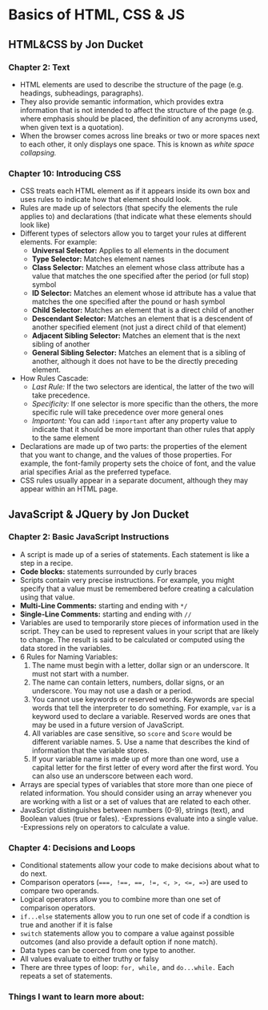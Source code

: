 # Basics of HTML, CSS & JS

## HTML&CSS by Jon Ducket

### Chapter 2: Text

- HTML elements are used to describe the structure of the page (e.g. headings, subheadings, paragraphs).
- They also provide semantic information, which provides extra information that is not intended to affect the structure of the page (e.g. where emphasis should be placed, the definition of any acronyms used, when given text is a quotation).
- When the browser comes across line breaks or two or more spaces next to each other, it only displays one space. This is known as *white space collapsing.*

### Chapter 10: Introducing CSS

- CSS treats each HTML element as if it appears inside its own box and uses rules to indicate how that element should look.
- Rules are made up of selectors (that specify the elements the rule applies to) and declarations (that indicate what these elements should look like)
- Different types of selectors allow you to target your rules at different elements. For example:
  - **Universal Selector:** Applies to all elements in the document
  - **Type Selector:** Matches element names
  - **Class Selector:** Matches an element whose class attribute has a value that matches the one specified after the period (or full stop) symbol
  - **ID Selector:** Matches an element whose id attribute has a value that matches the one specified after the pound or hash symbol
  - **Child Selector:** Matches an element that is a direct child of another
  - **Descendant Selector:** Matches an element that is a descendent of another specified element (not just a direct child of that element)
  - **Adjacent Sibling Selector:** Matches an element that is the next sibling of another
  - **General Sibling Selector:** Matches an element that is a sibling of another, although it does not have to be the directly preceding element.
- How Rules Cascade:
  - *Last Rule:* If the two selectors are identical, the latter of the two will take precedence.
  - *Specificity:* If one selector is more specific than the others, the more specific rule will take precedence over more general ones
  - *Important:* You can add `!important` after any property value to indicate that it should be more important than other rules that apply to the same element
- Declarations are made up of two parts: the properties of the element that you want to change, and the values of those properties. For example, the font-family property sets the choice of font, and the value arial specifies Arial as the preferred typeface.
- CSS rules usually appear in a separate document, although they may appear within an HTML page.

## JavaScript & JQuery by Jon Ducket

### Chapter 2: Basic JavaScript Instructions

- A script is made up of a series of statements. Each statement is like a step in a recipe.
- **Code blocks:** statements surrounded by curly braces
- Scripts contain very precise instructions. For example, you might specify that a value must be remembered before creating a calculation using that value.
- **Multi-Line Comments:** starting and ending with `*/`
- **Single-Line Comments:** starting and ending with `//`
- Variables are used to temporarily store pieces of information used in the script. They can be used to represent values in your script that are likely to change. The result is said to be calculated or computed using the data stored in the variables.
- 6 Rules for Naming Variables:
  1. The name must begin with a letter, dollar sign or an underscore. It must not start with a number.
  2. The name can contain letters, numbers, dollar signs, or an underscore. You may not use a dash or a period.
  3. You cannot use keywords or reserved words. Keywords are special words that  tell the interpreter to do something. For example, `var` is a keyword used to declare a variable. Reserved words are ones that may be used in a future version of JavaScript.
  4. All variables are case sensitive, so `score` and `Score` would be different variable names.  5. Use a name that describes the kind of information that the variable stores.
  5. If your variable name is made up of more than one word, use a capital letter for the first letter of every word after the first word. You can also use an underscore between each word.
- Arrays are special types of variables that store more than one piece of related information. You should consider using an array whenever you are working with a list or a set of values that are related to each other.
- JavaScript distinguishes between numbers (0-9), strings (text), and Boolean values (true or fales).
-Expressions evaluate into a single value.
-Expressions rely on operators to calculate a value.

### Chapter 4: Decisions and Loops

- Conditional statements allow your code to make decisions about what to do next.
- Comparison operators (`===, !==, ==, !=, <, >, <=, =>`) are used to compare two operands.
- Logical operators allow you to combine more than one set of comparison operators.
- `if...else` statements allow you to run one set of code if a condtion is true and another if it is false
- `switch` statements allow you to compare a value against possible outcomes (and also provide a default option if none match).
- Data types can be coerced from one type to another.
- All values evaluate to either truthy or falsy
- There are three types of loop: `for, while,` and `do...while.` Each repeats a set of statements.

### Things I want to learn more about: